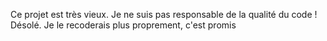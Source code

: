 Ce projet est très vieux. Je ne suis pas responsable de la qualité du code ! Désolé.
Je le recoderais plus proprement, c'est promis
